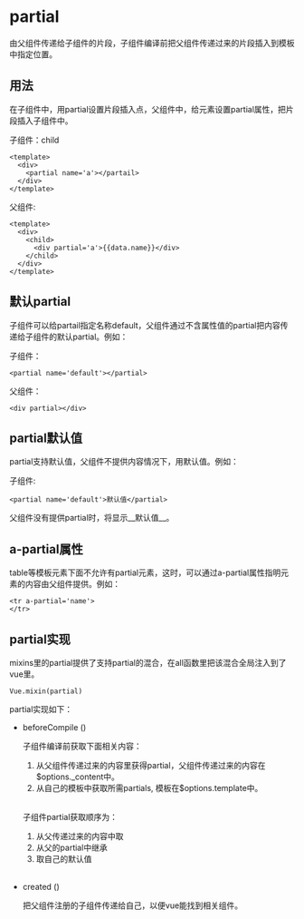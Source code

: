 # partial

由父组件传递给子组件的片段，子组件编译前把父组件传递过来的片段插入到模板中指定位置。

## 用法

在子组件中，用partial设置片段插入点，父组件中，给元素设置partial属性，把片段插入子组件中。

子组件：child

    <template>
      <div>
        <partial name='a'></partail>
      </div>
    </template>

父组件:

    <template>
      <div>
        <child>
          <div partial='a'>{{data.name}}</div>
        </child>
      </div>
    </template>

## 默认partial

子组件可以给partail指定名称default，父组件通过不含属性值的partial把内容传递给子组件的默认partial。例如：

子组件：

    <partial name='default'></partial>

父组件：

    <div partial></div>

## partial默认值

partial支持默认值，父组件不提供内容情况下，用默认值。例如：

子组件:

    <partial name='default'>默认值</partial>

父组件没有提供partial时，将显示__默认值__。

## a-partial属性

table等模板元素下面不允许有partial元素，这时，可以通过a-partial属性指明元素的内容由父组件提供。例如：

    <tr a-partial='name'>
    </tr>

## partial实现

mixins里的partial提供了支持partial的混合，在all函数里把该混合全局注入到了vue里。

    Vue.mixin(partial)

partial实现如下：

* beforeCompile ()

  子组件编译前获取下面相关内容：

  1. 从父组件传递过来的内容里获得partial，父组件传递过来的内容在$options.\_content中。
  1. 从自己的模板中获取所需partials, 模板在$options.template中。</br></br>

  子组件partial获取顺序为：

  1. 从父传递过来的内容中取
  1. 从父的partial中继承
  1. 取自己的默认值
  </br></br>
* created ()

  把父组件注册的子组件传递给自己，以便vue能找到相关组件。
